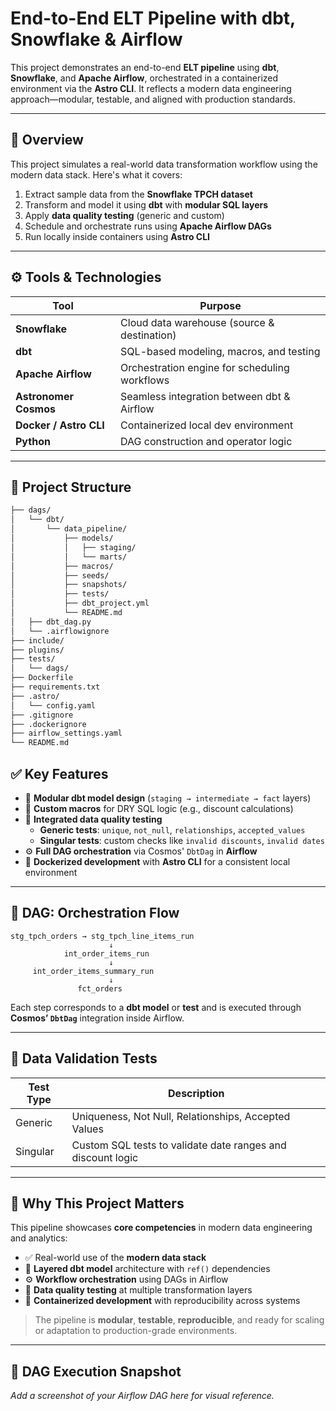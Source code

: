 # End-to-End ELT Pipeline with dbt, Snowflake & Airflow

This project demonstrates an end-to-end **ELT pipeline** using **dbt**, **Snowflake**, and **Apache Airflow**, orchestrated in a containerized environment via the **Astro CLI**. It reflects a modern data engineering approach—modular, testable, and aligned with production standards.

---

## 🚀 Overview

This project simulates a real-world data transformation workflow using the modern data stack. Here's what it covers:

1. Extract sample data from the **Snowflake TPCH dataset**
2. Transform and model it using **dbt** with **modular SQL layers**
3. Apply **data quality testing** (generic and custom)
4. Schedule and orchestrate runs using **Apache Airflow DAGs**
5. Run locally inside containers using **Astro CLI**

---

## ⚙️ Tools & Technologies

| Tool                  | Purpose                                        |
|-----------------------|------------------------------------------------|
| **Snowflake**         | Cloud data warehouse (source & destination)    |
| **dbt**               | SQL-based modeling, macros, and testing        |
| **Apache Airflow**    | Orchestration engine for scheduling workflows  |
| **Astronomer Cosmos** | Seamless integration between dbt & Airflow     |
| **Docker / Astro CLI**| Containerized local dev environment            |
| **Python**            | DAG construction and operator logic            |

---

## 📁 Project Structure

```bash
├── dags/
│   └── dbt/
│       └── data_pipeline/
│           ├── models/
│           │   ├── staging/
│           │   └── marts/
│           ├── macros/
│           ├── seeds/
│           ├── snapshots/
│           ├── tests/
│           ├── dbt_project.yml
│           └── README.md
│   ├── dbt_dag.py
│   └── .airflowignore
├── include/
├── plugins/
├── tests/
│   └── dags/
├── Dockerfile
├── requirements.txt
├── .astro/
│   └── config.yaml
├── .gitignore
├── .dockerignore
├── airflow_settings.yaml
└── README.md

```  


## ✅ Key Features

- 🧱 **Modular dbt model design** (`staging → intermediate → fact` layers)
- 🔁 **Custom macros** for DRY SQL logic (e.g., discount calculations)
- 🧪 **Integrated data quality testing**
  - **Generic tests**: `unique`, `not_null`, `relationships`, `accepted_values`
  - **Singular tests**: custom checks like `invalid discounts`, `invalid dates`
- ⚙️ **Full DAG orchestration** via Cosmos' `DbtDag` in **Airflow**
- 🐳 **Dockerized development** with **Astro CLI** for a consistent local environment

---

## 🧪 DAG: Orchestration Flow

```
stg_tpch_orders → stg_tpch_line_items_run
                      ↓
            int_order_items_run
                      ↓
     int_order_items_summary_run
                      ↓
               fct_orders
```

Each step corresponds to a **dbt model** or **test** and is executed through **Cosmos’ `DbtDag`** integration inside Airflow.

---

## 🧬 Data Validation Tests

| Test Type | Description                                                |
|-----------|------------------------------------------------------------|
| Generic   | Uniqueness, Not Null, Relationships, Accepted Values       |
| Singular  | Custom SQL tests to validate date ranges and discount logic|

---

## 🎯 Why This Project Matters

This pipeline showcases **core competencies** in modern data engineering and analytics:

- ✅ Real-world use of the **modern data stack**
- 🧱 **Layered dbt model** architecture with `ref()` dependencies
- ⚙️ **Workflow orchestration** using DAGs in Airflow
- 🧪 **Data quality testing** at multiple transformation layers
- 🐳 **Containerized development** with reproducibility across systems

> The pipeline is **modular**, **testable**, **reproducible**, and ready for scaling or adaptation to production-grade environments.

---

## 📸 DAG Execution Snapshot

_Add a screenshot of your Airflow DAG here for visual reference._
